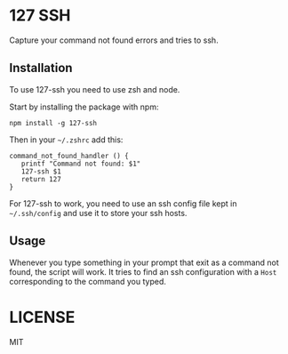 # 127 SSH

Capture your command not found errors and tries to ssh.

## Installation

To use 127-ssh you need to use zsh and node.

Start by installing the package with npm:

    npm install -g 127-ssh

Then in your `~/.zshrc` add this:

    command_not_found_handler () {
       printf "Command not found: $1"
       127-ssh $1
       return 127
    }

For 127-ssh to work, you need to use an ssh config file kept in `~/.ssh/config` and use it to store your ssh hosts.

## Usage

Whenever you type something in your prompt that exit as a command not found, the script will work. It tries to find an ssh configuration with a `Host` corresponding to the command you typed.

# LICENSE

MIT
